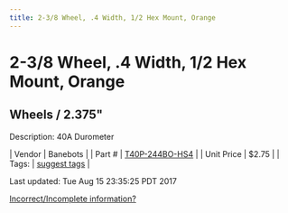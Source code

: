 ```yaml
---
title: 2-3/8 Wheel, .4 Width, 1/2 Hex Mount, Orange
---
```


# 2-3/8 Wheel, .4 Width, 1/2 Hex Mount, Orange
## Wheels / 2.375"
Description: 	40A Durometer 

| Vendor | Banebots | 
| Part # | [T40P-244BO-HS4](http://www.banebots.com/category/T40P-2375.html) | 
| Unit Price | $2.75 | 
| Tags: | [suggest tags](https://docs.google.com/forms/d/e/1FAIpQLSeWyY8v3RgOty-MyWmh9U0iivNYN_molChYyS-0U-o-kOAv_g/viewform) | 

Last updated: Tue Aug 15 23:35:25 PDT 2017

 [Incorrect/Incomplete information?](https://docs.google.com/forms/d/e/1FAIpQLSeWyY8v3RgOty-MyWmh9U0iivNYN_molChYyS-0U-o-kOAv_g/viewform)